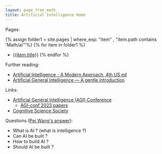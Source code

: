 ```yaml
---
layout: page_tree_math
title: Artificial Intelligence Home
---
```


Pages:

{% assign folder1 = site.pages | where_exp: "item" , "item.path contains 'Math/ai'"%}
{% for item in folder1 %}
* [{{item.title}}]({{item.url}})
{% endfor %}

Further reading:
* [Artificial Intelligence - A Modern Approach, 4th US ed](https://aima.cs.berkeley.edu/)
* [Artificial General Intelligence — A gentle introduction](https://cis.temple.edu/~pwang/AGI-Intro.html)

Links:
* [Artificial General Intelligence (AGI) Conference](https://www.agi-conference.org/)
  * [AGI-conf 2023 papers](https://agi-conf.org/2023/2023-accepted-papers/)
* [Cognitive Science Society](https://cognitivesciencesociety.org/)

Questions ([Pei Wang's answer](https://www.iiim.is/2010/05/questions-about-artificial-intelligence/)):
- What is AI ? (what is intelligence ?)
- Can AI be built ?
- How to build AI ?
- Should AI be built ?
